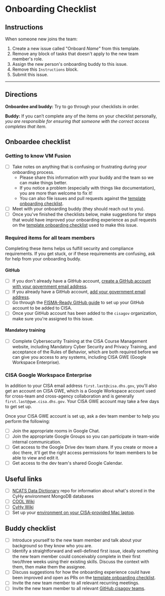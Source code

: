 # Onboarding Checklist #

## Instructions ##

When someone new joins the team:

1. Create a new issue called "Onboard *Name*" from this template.
1. Remove any block of tasks that doesn't apply to the new team member's role.
1. Assign the new person's onboarding buddy to this issue.
1. Remove this `Instructions` block.
1. Submit this issue.

---

## Directions ##

**Onboardee and buddy:** Try to go through your checklists in order.

**Buddy:** If you can’t complete any of the items on your checklist
personally, *you are responsible for ensuring that someone with the
correct access completes that item.*

## Onboardee checklist ##

### Getting to know VM Fusion ###

- [ ] Take notes on anything that is confusing or frustrating during your
onboarding process.
  - Please share this information with your buddy and the team so we can
  make things better.
  - If you notice a problem (especially with things like documentation), you
  are more than welcome to fix it!
  - You can also file issues and pull requests against the [template
    onboarding checklist].
- [ ] Meet with your onboarding buddy (they should reach out to you).
- [ ] Once you've finished the checklists below, make suggestions for steps
that would have improved your onboarding experience as pull requests on the
[template onboarding checklist] used to make this issue.

### Required items for all team members ###

Completing these items helps us fulfill security and compliance requirements.
If you get stuck, or if these requirements are confusing, ask for help from
your onboarding buddy.

#### GitHub ####

- [ ] If you don't already have a GitHub account,
[create a GitHub account with your government email address](https://github.com/join).
- [ ] If you already have a GitHub account, [add your government email address](https://docs.github.com/en/free-pro-team@latest/github/setting-up-and-managing-your-github-user-account/adding-an-email-address-to-your-github-account).
- [ ] Go through the [FISMA-Ready GitHub guide](https://github.com/fisma-ready/github)
to set up your GitHub account to be added to CISA.
- [ ] Once your GitHub account has been added to the `cisagov` organization,
make sure you're assigned to this issue.

#### Mandatory training ####

- [ ] Complete Cybersecurity Training at the CISA Course Management
      website, including Mandatory Cyber Security and Privacy
      Training, and acceptance of the Rules of Behavior, which are
      both required before we can give you access to any systems,
      including CISA GWE (Google Workspace Enterprise).

### CISA Google Workspace Enterprise ###

In addition to your CISA email address `first.last@cisa.dhs.gov`,
you'll also get an account on CISA GWE, which is a Google Workspace
account used for cross-team and cross-agency collaboration and is
generally `first.last@gwe.cisa.dhs.gov`. Your CISA GWE account may
take a few days to get set up.

Once your CISA GWE account is set up, ask a dev team member to help
you perform the following:

- [ ] Join the appropriate rooms in Google Chat.
- [ ] Join the appropriate Google Groups so you can participate in
      team-wide internal communication.
- [ ] Get access to the Google Drive dev team share.  If you create or
      move a doc there, it'll get the right access permissions for
      team members to be able to view and edit it.
- [ ] Get access to the dev team's shared Google Calendar.

## Useful links ##

- [ ] [NCATS Data Dictionary](https://github.com/cisagov/ncats-data-dictionary)
repo for information about what's stored in the CyHy environment MongoDB databases
- [ ] [COOL Wiki](https://github.com/cisagov/cool-system/wiki/)
- [ ] [CyHy Wiki](https://github.com/cisagov/cyhy-system/wiki/)
- [ ] Set up your [environment on your CISA-provided Mac laptop](/dev_envs/mac-env-setup.md).

## Buddy checklist ##

- [ ] Introduce yourself to the new team member and talk about your
      background so they know who you are.
- [ ] Identify a straightforward and well-defined first issue, ideally
      something the new team member could conceivably complete in
      their first two/three weeks using their existing skills. Discuss
      the context with them, then make them the assignee.
- [ ] Discuss suggestions for how the onboarding experience could have
      been improved and open as PRs on the [template onboarding
      checklist].
- [ ] Invite the new team member to all relevant recurring meetings.
- [ ] Invite the new team member to all relevant [GitHub cisagov
      teams](https://github.com/orgs/cisagov/teams/).

<!-- Links for use throughout the checklist -->
[template onboarding checklist]: https://github.com/cisagov/development-guide/blob/master/onboarding-checklist.md

